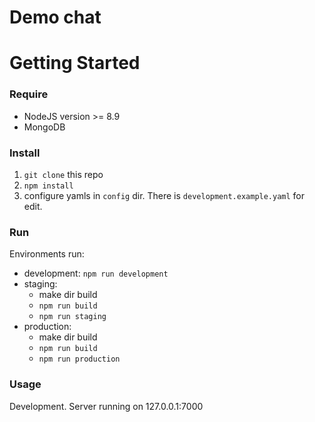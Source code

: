 # Demo chat

# Getting Started

### Require
* NodeJS version >= 8.9
* MongoDB

### Install
1. `git clone` this repo
2. `npm install`
3. configure yamls in `config` dir. There is `development.example.yaml` for edit.

### Run
Environments run:
* development: `npm run development`
* staging:
    - make dir build
    - `npm run build`
    - `npm run staging`
* production:
    - make dir build
    - `npm run build`
    - `npm run production`

### Usage
Development. Server running on 127.0.0.1:7000
